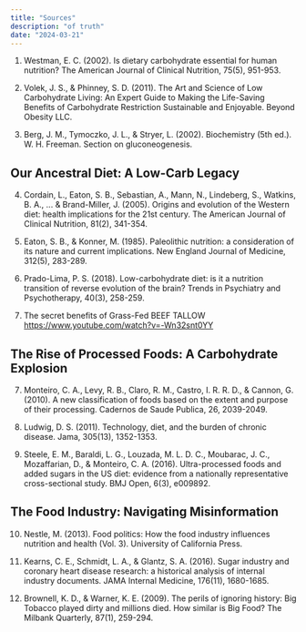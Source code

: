 ```yaml
---
title: "Sources"
description: "of truth"
date: "2024-03-21"
---
```





1. Westman, E. C. (2002). Is dietary carbohydrate essential for human nutrition? The American Journal of Clinical Nutrition, 75(5), 951-953.

2. Volek, J. S., & Phinney, S. D. (2011). The Art and Science of Low Carbohydrate Living: An Expert Guide to Making the Life-Saving Benefits of Carbohydrate Restriction Sustainable and Enjoyable. Beyond Obesity LLC.

3. Berg, J. M., Tymoczko, J. L., & Stryer, L. (2002). Biochemistry (5th ed.). W. H. Freeman. Section on gluconeogenesis.

## Our Ancestral Diet: A Low-Carb Legacy

4. Cordain, L., Eaton, S. B., Sebastian, A., Mann, N., Lindeberg, S., Watkins, B. A., ... & Brand-Miller, J. (2005). Origins and evolution of the Western diet: health implications for the 21st century. The American Journal of Clinical Nutrition, 81(2), 341-354.

5. Eaton, S. B., & Konner, M. (1985). Paleolithic nutrition: a consideration of its nature and current implications. New England Journal of Medicine, 312(5), 283-289.

6. Prado-Lima, P. S. (2018). Low-carbohydrate diet: is it a nutrition transition of reverse evolution of the brain? Trends in Psychiatry and Psychotherapy, 40(3), 258-259.

7. The secret benefits of Grass-Fed BEEF TALLOW https://www.youtube.com/watch?v=-Wn32snt0YY


## The Rise of Processed Foods: A Carbohydrate Explosion

7. Monteiro, C. A., Levy, R. B., Claro, R. M., Castro, I. R. R. D., & Cannon, G. (2010). A new classification of foods based on the extent and purpose of their processing. Cadernos de Saude Publica, 26, 2039-2049.

8. Ludwig, D. S. (2011). Technology, diet, and the burden of chronic disease. Jama, 305(13), 1352-1353.

9. Steele, E. M., Baraldi, L. G., Louzada, M. L. D. C., Moubarac, J. C., Mozaffarian, D., & Monteiro, C. A. (2016). Ultra-processed foods and added sugars in the US diet: evidence from a nationally representative cross-sectional study. BMJ Open, 6(3), e009892.

## The Food Industry: Navigating Misinformation

10. Nestle, M. (2013). Food politics: How the food industry influences nutrition and health (Vol. 3). University of California Press.

11. Kearns, C. E., Schmidt, L. A., & Glantz, S. A. (2016). Sugar industry and coronary heart disease research: a historical analysis of internal industry documents. JAMA Internal Medicine, 176(11), 1680-1685.

12. Brownell, K. D., & Warner, K. E. (2009). The perils of ignoring history: Big Tobacco played dirty and millions died. How similar is Big Food? The Milbank Quarterly, 87(1), 259-294.